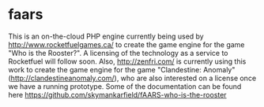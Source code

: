 faars
=====

This is an on-the-cloud PHP engine currently being used by http://www.rocketfuelgames.ca/ to create the game engine for the game "Who is the Rooster?". A licensing of the technology as a service to Rocketfuel will follow soon. Also,  http://zenfri.com/ is currently using this work to create the game engine for the game "Clandestine: Anomaly" (http://clandestineanomaly.com/), who are also interested on a license once we have a running prototype.
Some of the documentation can be found here https://github.com/skymankarfield/fAARS-who-is-the-rooster